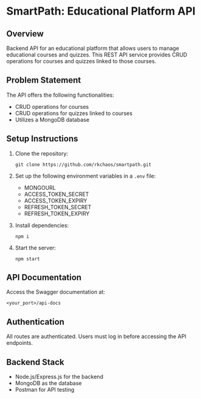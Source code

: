 
# SmartPath: Educational Platform API

## Overview

Backend API for an educational platform that allows users to manage educational courses and quizzes. This REST API service provides CRUD operations for courses and quizzes linked to those courses.

## Problem Statement

The API offers the following functionalities:
- CRUD operations for courses
- CRUD operations for quizzes linked to courses
- Utilizes a MongoDB database

## Setup Instructions

1. Clone the repository:
   ```
   git clone https://github.com/rkchaos/smartpath.git
   ```

2. Set up the following environment variables in a `.env` file:
   - MONGOURL
   - ACCESS_TOKEN_SECRET
   - ACCESS_TOKEN_EXPIRY
   - REFRESH_TOKEN_SECRET
   - REFRESH_TOKEN_EXPIRY

3. Install dependencies:
   ```
   npm i
   ```

4. Start the server:
   ```
   npm start
   ```

## API Documentation

Access the Swagger documentation at:
```
<your_port>/api-docs
```

## Authentication

All routes are authenticated. Users must log in before accessing the API endpoints.

## Backend Stack

- Node.js/Express.js for the backend
- MongoDB as the database
- Postman for API testing
